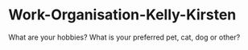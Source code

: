 # Work-Organisation-Kelly-Kirsten

What are your hobbies?
What is your preferred pet, cat, dog or other?
